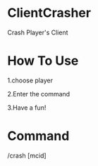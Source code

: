 # ClientCrasher
Crash Player's Client

# How To Use

1.choose player

2.Enter the command

3.Have a fun!

# Command

/crash [mcid]
